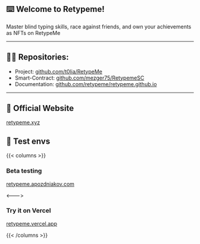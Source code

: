 ## ⌨️ Welcome to Retypeme!

Master blind typing skills, race against friends, and own your achievements as NFTs on RetypeMe

---

## 🧑‍💻 Repositories:

- Project: [github.com/t0lia/RetypeMe](https://github.com/t0lia/RetypeMe)
- Smart-Contract: [github.com/mezger75/RetypemeSC](https://github.com/mezger75/RetypemeSC)
- Documentation: [github.com/retypeme/retypeme.github.io](https://github.com/retypeme/retypeme.github.io)

---

## 🚀 Official Website

[retypeme.xyz](https://retypeme.xyz)

## 🚧 Test envs

{{< columns >}}

### Beta testing

[retypeme.apozdniakov.com](https://retypeme.apozdniakov.com/)

<--->

### Try it on Vercel

[retypeme.vercel.app](https://retypeme.vercel.app)

{{< /columns >}}
